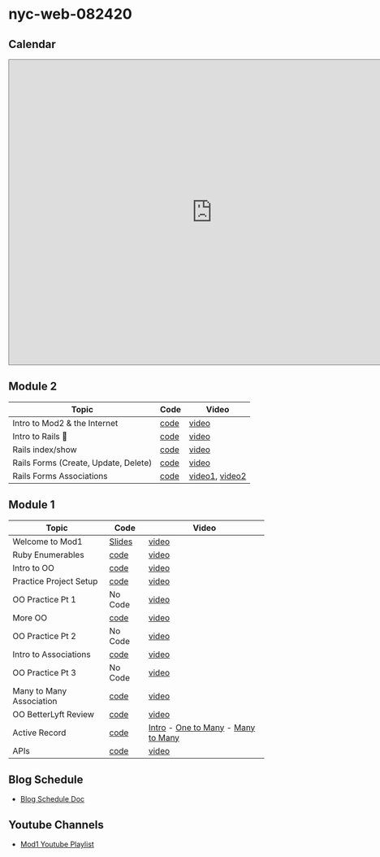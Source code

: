 # nyc-web-082420

## Calendar

<iframe src="https://calendar.google.com/calendar/embed?height=600&amp;wkst=1&amp;bgcolor=%233F51B5&amp;ctz=America%2FNew_York&amp;src=Y19pb2NnNnNoYXVjNjRkdXBicDhzbGphaHJ0b0Bncm91cC5jYWxlbmRhci5nb29nbGUuY29t&amp;src=ZW4udXNhI2hvbGlkYXlAZ3JvdXAudi5jYWxlbmRhci5nb29nbGUuY29t&amp;color=%23616161&amp;color=%230B8043&amp;mode=WEEK" style="border:solid 1px #777" width="800" height="600" frameborder="0" scrolling="no"></iframe>

## Module 2
| Topic            | Code                | Video                |
| -----            | ----                | -----                |
| Intro to Mod2 & the Internet  | [code](https://github.com/learn-co-students/nyc-web-082420/tree/master/08-intro-to-mod2)  | [video](https://youtu.be/1zNQFh-oJeA) |
| Intro to Rails 🚂 | [code](https://github.com/learn-co-students/nyc-web-082420/tree/master/09-intro-to-rails)  | [video](https://youtu.be/Mql76OhNJrE) |
| Rails index/show  | [code](https://github.com/learn-co-students/nyc-web-082420/tree/master/10-rails-index-show)  | [video](https://youtu.be/ioT1eISnXhg) |
| Rails Forms (Create, Update, Delete)  | [code](https://github.com/learn-co-students/nyc-web-082420/tree/master/11-rails-forms-create-upate-delete)  | [video](https://youtu.be/Y7WC_CUTYAM) |
| Rails Forms Associations  | [code](https://github.com/learn-co-students/nyc-web-082420/tree/master/12-rails-associations) | [video1](https://youtu.be/5sXuiZhM-_8), [video2](https://youtu.be/AgzdCvubhB4) |



## Module 1
| Topic            | Code                | Video                |
| -----            | ----                | -----                |
| Welcome to Mod1  | [Slides](https://docs.google.com/presentation/d/1h2Ltvdh1vqd2fGTGx1wu2XAneICacSAa7yBWmSX32Iw)  | [video](https://youtu.be/R3yxHnV9Y5U) |
| Ruby Enumerables | [code](https://github.com/learn-co-students/nyc-web-082420/tree/master/01-intro-enumberables) | [video](https://youtu.be/eXbD4uRuV6k) |
| Intro to OO | [code](https://github.com/learn-co-students/nyc-web-082420/tree/master/02-intro-oo) | [video](https://youtu.be/NR3sLIA_NV8) |
| Practice Project Setup | [code](https://github.com/learn-co-students/oo-practice-assignment---use-this-one--oo-practice---use-this-one-1598382523) | [video](https://youtu.be/H3zTgVKT2Zc) |
| OO Practice Pt 1 | No Code | [video](https://youtu.be/3VaLLuc78GY) |
| More OO | [code](https://github.com/learn-co-students/nyc-web-082420/tree/master/03-more-oo) | [video](https://youtu.be/JZn-0tuxl20) |
| OO Practice Pt 2 | No Code | [video](https://youtu.be/UWubqMTSEDE) |
| Intro to Associations | [code](https://github.com/learn-co-students/nyc-web-082420/tree/master/04-oo-associations) | [video](https://youtu.be/8CnDuLePinQ) |
| OO Practice Pt 3 | No Code | [video](https://youtu.be/6sCg01rF4vU) |
| Many to Many Association | [code](https://github.com/learn-co-students/nyc-web-082420/tree/master/05-many-to-many) | [video](https://youtu.be/lZP7N7kvymw) |
| OO BetterLyft Review | [code](https://github.com/learn-co-students/nyc-web-082420/tree/master/06-oo-betterlyft-review) | [video](https://youtu.be/p0Is78GBV3I) |
| Active Record | [code](https://github.com/learn-co-students/nyc-web-082420/tree/master/07-active-record) | [Intro](https://youtu.be/qVEN-pnYbP8) - [One to Many](https://youtu.be/LOGpfhoxGqw) - [Many to Many](https://youtu.be/4q4Va1bTsHc) |
| APIs| [code](https://github.com/learn-co-students/nyc-web-080320/tree/master/07-apis) | [video](https://youtu.be/3s2lcX5fj2A) |



## Blog Schedule
- [Blog Schedule Doc](https://docs.google.com/document/d/1iiDDyaKwwAZm4MsTOAOKiHmF7cu4z87MKd0YOj4dGGg/edit?usp=sharing)

## Youtube Channels
- [Mod1 Youtube Playlist](https://www.youtube.com/playlist?list=PL7N6AJhHq4A5PKVsAatzUNVnwtdvYf2D1)
